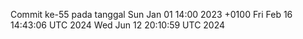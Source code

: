Commit ke-55 pada tanggal Sun Jan 01 14:00 2023 +0100
Fri Feb 16 14:43:06 UTC 2024
Wed Jun 12 20:10:59 UTC 2024
